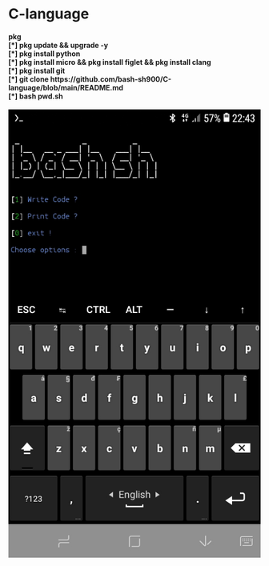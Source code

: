 # C-language
<h4>pkg 
<br>
[*] pkg update && upgrade -y
<br>
[*] pkg install python
<br>
 [*] pkg install micro && pkg install figlet && pkg install clang
 <br>
 [*] pkg install git
 <br>
  [*] git clone https://github.com/bash-sh900/C-language/blob/main/README.md
  <br>
  [*] bash pwd.sh
</h4>
<img src="https://github.com/bash-sh900/C-language/blob/main/Screenshot_20210325-224356.jpg">
